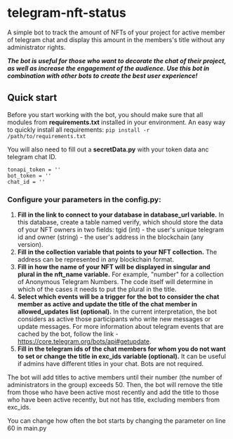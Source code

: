 # telegram-nft-status
A simple bot to track the amount of NFTs of your project for active member of telegram chat and display this amount in the members's title without any administrator rights.

_**The bot is useful for those who want to decorate the chat of their project, as well as increase the engagement of the audience. Use this bot in combination with other bots to create the best user experience!**_

## Quick start

Before you start working with the bot, you should make sure that all modules from **requirements.txt** installed in your environment.
An easy way to quickly install all requirements: `pip install -r /path/to/requirements.txt`

You will also need to fill out a **secretData.py** with your token data anc telegram chat ID.
```
tonapi_token = ''
bot_token = ''
chat_id = ''
```

### Configure your parameters in the config.py:
1. **Fill in the link to connect to your database in database_url variable.** In this database, create a table named verify, which should store the data of your NFT owners in two fields: tgid (int) - the user's unique telegram id and owner (string) - the user's address in the blockchain (any version).
2. **Fill in the collection variable that points to your NFT collection.** The address can be represented in any blockchain format.
3. **Fill in how the name of your NFT will be displayed in singular and plural in the nft_name variable.** For example, "number" for a collection of Anonymous Telegram Numbers. The code itself will determine in which of the cases it needs to put the plural in the title.
4. **Select which events will be a trigger for the bot to consider the chat member as active and update the title of the chat member in allowed_updates list (optional).** In the current interpretation, the bot considers as active those participants who write new messages or update messages. For more information about telegram events that are cached by the bot, follow the link - https://core.telegram.org/bots/api#getupdate.
5. **Fill in the telegram ids of the chat members for whom you do not want to set or change the title in exc_ids variable (optional).** It can be useful if admins have different titles in your chat. Bots are not required.

The bot will add titles to active members until their number (the number of administrators in the group) exceeds 50. Then, the bot will remove the title from those who have been active most recently and add the title to those who have been active recently, but not has title, excluding members from exc_ids.

You can change how often the bot starts by changing the parameter on line 60 in main.py
